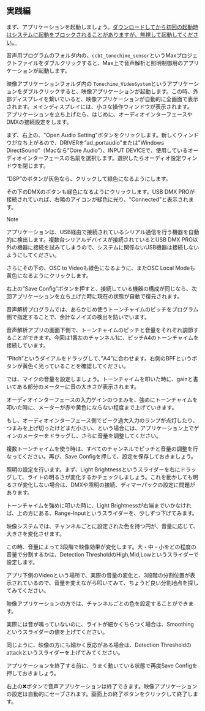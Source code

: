 ## 実践編

まず、アプリケーションを起動しましょう。[ダウンロードしてから初回の起動時はシステムに起動をブロックされることがありますが、無視して起動してください。](/5-troubleshooting#アプリケーションの起動がブロックされる)


音声用プログラムのフォルダ内の、`ccbt_tonechime_sensor`というMaxプロジェクトファイルをダブルクリックすると、Max上で音声解析と照明制御用のアプリケーションが起動します。


映像アプリケーションフォルダ内の `Tonechime_VideoSystem`というアプリケーションをダブルクリックすると、映像アプリケーションが起動します。この時、外部ディスプレイを繋いでいると、映像アプリケーションが自動的に全画面で表示されます。メインディスプレイには、小さな操作ウィンドウが表示されます。
アプリケーションを立ち上げたら、はじめに、オーディオインターフェースやDMXの接続設定をします。


まず、右上の、"Open Audio Setting"ボタンをクリックします。新しくウィンドウが立ち上がるので、DRIVERを”ad_portaudio”または"Windows DirectSound"（Macなら”Core Audio”）、INPUT DEVICEで、使用しているオーディオインターフェースの名前を選択します。選択したらオーディオ設定ウィンドウを閉じます。

”DSP”のボタンが灰色なら、クリックして緑色になるようにします。

その下のDMXのボタンも緑色になるようにクリックします。USB DMX PROが接続されていれば、右隣のアイコンが緑色に光り、"Connected"と表示されます。

> [!NOTE]
> アプリケーションは、USB経由で接続されているシリアル通信を行う機器を自動的に検出します。複数台シリアルデバイスが接続されているとUSB DMX PRO以外の機器に接続を試みてしまうので、システムに関係ないUSB機器は接続しないようにしてください。



さらにその下の、OSC to Videoも緑色になるように、またOSC Local Modeも黄色になるようにクリックします。


右上の”Save Config”ボタンを押すと、接続している機器の構成が同じなら、次回アプリケーションを立ち上げた時に現在の状態が自動で復元されます。

音声解析プログラムでは、あらかじめ使うトーンチャイムのピッチをプログラム側で指定することで、余計なノイズの検出を防いでいます。


音声解析アプリの画面下側で、トーンチャイムのピッチと音量をそれぞれ調節することができます。今回は1番左のチャンネル1に、ピッチA4のトーンチャイムを接続しています。

”Pitch”というダイアルをドラッグして、”A4”に合わせます。右側のBPFというボタンが黄色く光っていることを確認してください。

では、マイクの音量を設定しましょう。トーンチャイムを叩いた時に、gainと書いてある部分のメーターに音の大きさが表示されます。

オーディオインターフェースの入力ゲインのつまみを、強めにトーンチャイムを叩いた時に、メーターが赤や黄色にならない程度まで上げていきます。

もし、オーディオインターフェース側でピーク過大入力のランプが点灯したり、つまみを上げ切ったけどまだ小さい、という場合には、アプリケーション上でゲインのメーターをドラッグし、さらに音量を調整してください。

複数トーンチャイムを使う時は、すべてのチャンネルでピッチと音量の調整を行なってください。再び、Save Configを押して、設定を保存しておきましょう。


照明の設定を行います。まず、Light Brightnessというスライダーを右にドラッグして、ライトの明るさが変化するかチェックしましょう。これを動かしても明るさが変化しない場合は、DMXや照明の接続、ディマーパックの設定に問題があります。

トーンチャイムを強めに叩いた時に、Light Brightnessが右端までいかなければ、上の方にある、Range-Inputというスライダーを、少しずつ下げてみます。

映像システムでは、チャンネルごとに設定された色を持つ円が、音量に応じて、大きさを変化させます。

この時、音量によって3段階で映像効果が変化します。大・中・小をどの程度の音量で分割するかは、Detection ThresholdのHigh,Mid,Lowというスライダーで設定します。

アプリ下側のVideoという場所で、実際の音量の変化と、3段階の分割位置が表示されているので、音量を変えながら叩いてみて、ちょうど良い分割地点を探してみてください。

映像アプリケーションの方では、チャンネルごとの色を設定することができます。

実際には音が鳴っていないのに、ライトが細かくちらつく場合は、Smoothingというスライダーの値を上げてください。

同じように、映像の方にも細かく反応がある場合は、Detection Thresholdのattackというスライダーを上げてみてください。

アプリケーションを終了する前に、うまく動いている状態で再度Save Configを押しておきましょう。

右上の❌ボタンで音声アプリケーションは終了できます。映像アプリケーションの設定は自動的にセーブされます。画面上の終了ボタンをクリックして終了します。